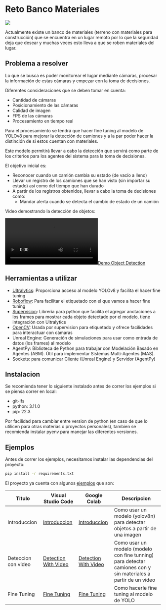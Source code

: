 # Reto Banco Materiales

<a href="https://universe.roboflow.com/materialsbank/dump-truck-detection">
    <img src="https://app.roboflow.com/images/download-dataset-badge.svg"></img>
</a>

Actualmente existe un banco de materiales (terreno con materiales para construcción) que se encuentra
en un lugar remoto por lo que la seguridad deja que desear y muchas veces esto lleva a que se roben
materiales del lugar.

## Problema a resolver

Lo que se busca es poder monitorear el lugar mediante cámaras, procesar la información de estas cámaras
y empezar con la toma de decisiones.

Diferentes consideraciones que se deben tomar en cuenta:

- Cantidad de cámaras
- Posicionamiento de las cámaras
- Calidad de imagen
- FPS de las cámaras
- Procesamiento en tiempo real

Para el procesamiento se tendrá que hacer fine tuning al modelo de YOLOv8 para mejorar la detección de
camiones y a la par poder hacer la distinción de si estos cuentan con materiales. 

Este modelo permitirá llevar a cabo la detección que servirá como parte de los criterios para los
agentes del sistema para la toma de decisiones.

El objetivo inicial es:
- Reconocer cuando un camión cambia su estado (de vacío a lleno)
- Llevar un registro de los camiones que se han visto (sin importar su estado) así como del tiempo que han durado
- A partir de los registros obtenidos, llevar a cabo la toma de decisiones como:
    - Mandar alerta cuando se detecta el cambio de estado de un camión

Video demostrando la detección de objetos:

[![Demo Object Detection](/assets/annotated.mp4)](/assets/annotated.mp4)

## Herramientas a utilizar

- [Ultralytics](https://docs.ultralytics.com/): Proporciona acceso al modelo YOLOv8 y facilita el hacer fine tuning
- [Roboflow](https://roboflow.com/): Para facilitar el etiquetado con el que vamos a hacer fine tuning
- [Supervision](https://github.com/roboflow/supervision): Librería para python que facilita el agregar anotaciones a los frames para mostrar cada objeto detectado por el modelo, tiene integración con Ultralytics
- [OpenCV](https://pypi.org/project/opencv-python/): Usada por supervision para etiquetado y ofrece facilidades para interactuar con cámaras
- Unreal Engine: Generación de simulaciones para usar como entrada de datos (los frames) al modelo
- AgentPy: Biblioteca de Python para trabajar con Modelación Basado en Agentes (ABM). Útil para implementar Sistemas Multi-Agentes (MAS).
- Sockets: para comunicar Cliente (Unreal Engine) y Servidor (AgentPy)

## Instalacion

Se recomienda tener lo siguiente instalado antes de correr los ejemplos si se piensa correr en local:

- git-lfs
- python: 3.11.0
- pip: 22.3

Por facilidad para cambiar entre version de python (en caso de que lo utilicen para
otras materias o proyectos personales), tambien se recomienda instalar pyenv para
manejar las diferentes versiones.

## Ejemplos

Antes de correr los ejemplos, necesitamos instalar las dependencias del proyecto:

```sh
pip install -r requirements.txt
```

El proyecto ya cuenta con algunos [ejemplos](/examples/) que son:

Titulo | Visual Studio Code | Google Colab | Descripcion
--------|-----------|------------|----------
Introduccion | [Introduccion](/examples/introduction.ipynb) | [Introduccion](https://colab.research.google.com/drive/1omeyCRGkCGpKhKsX5HgN_aRbvT06wpyB#scrollTo=2XJO1qTdn_g_) | Como usar un modelo (yolov8n) para detectar objetos a partir de una imagen
Deteccion con video | [Detection With Video](/examples/detection-with-video.ipynb) | [Detection With Video](https://colab.research.google.com/drive/1coVmcNySuiA8B1j2I850zH1qw7wdcY6p) | Como usar un modelo (modelo con fine tunning) para detectar camiones con y sin materiales a partir de un video
Fine Tuning | [Fine Tuning](/examples/fine-tuning.ipynb) | [Fine Tuning](/) | Como hacerle fine tuning al modelo de YOLO